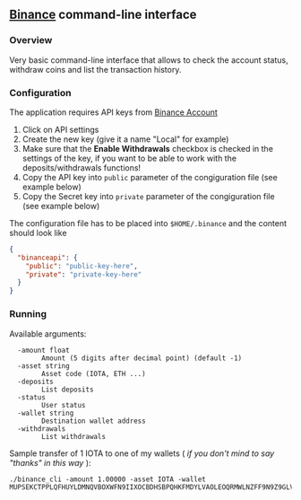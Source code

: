 ## [Binance](https;//binance.com) command-line interface

### Overview

Very basic command-line interface that allows to check the account status, withdraw coins and list the transaction history.


### Configuration

The application requires API keys from [Binance Account](https://www.binance.com/userCenter/myAccount.html)

1. Click on API settings
1. Create the new key (give it a name "Local" for example)
1. Make sure that the **Enable Withdrawals** checkbox is checked in the settings of the key, if you want to be able to work with the deposits/withdrawals functions!
1. Copy the API key into `public` parameter of the congiguration file (see example below)
1. Copy the Secret key into `private` parameter of the congiguration file (see example below) 

The configuration file has to be placed into `$HOME/.binance` and the content should look like

```json
{
  "binanceapi": {
    "public": "public-key-here",
    "private": "private-key-here"
  }
}

```

### Running
Available arguments:

```
  -amount float
        Amount (5 digits after decimal point) (default -1)
  -asset string
        Asset code (IOTA, ETH ...)
  -deposits
        List deposits
  -status
        User status
  -wallet string
        Destination wallet address
  -withdrawals
        List withdrawals

```

Sample transfer of 1 IOTA to one of my wallets ( _if you don't mind to say "thanks" in this way_  ):

```
./binance_cli -amount 1.00000 -asset IOTA -wallet MUPSEKCTPPLQFHUYLDMNQVBOXWFN9IIXOCBDHSBPQHKFMDYLVAOLEOQRMWLNZFF9N9Z9GLVKTLCCPWSTBODBBCRNHW
```